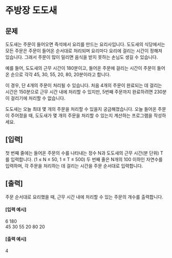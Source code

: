 # 주방장 도도새

## 문제
도도새는 주문이 들어오면 즉석에서 요리를 만드는 요리사입니다. 도도새의 식당에서는 모든 주문은 주문이 들어온 순서대로 처리되며 요리마다 요리에 걸리는 시간이 정해져 있습니다. 그래서 주문이 많이 밀리면 음식을 받지 못하는 손님도 생길 수 있습니다.

예를 들어, 도도새의 근무 시간이 180분이고, 들어온 주문에 걸리는 시간이 주문이 들어온 순으로 각각 45, 30, 55, 20, 80, 20분이라고 합니다.

이 경우, 단 4개의 주문이 처리될 수 있습니다. 처음 4개의 주문이 완료되는 데 걸리는 시간은 150분으로 근무 시간 내에 처리할 수 있지만, 5번째 주문까지 완료하려면 230분이 걸리기에 처리할 수 없습니다.

도도새는 오늘 최대 몇 개의 주문을 처리할 수 있을지 궁금해졌습니다. 오늘 들어온 주문이 주어졌을 때, 도도새가 몇 개의 주문을 처리할 수 있는지 계산하는 프로그램을 작성하세요.

## [입력]
첫 번째 줄에는 들어온 주문의 수를 나타내는 정수 N과 도도새의 근무 시간(분 단위) T를 입력합니다.
(1 ≤ N ≤ 50, 1 ≤ T ≤ 500)
두 번째 줄은 N개의 100 이하인 자연수를 입력하며, 각 주문을 처리하는 데 걸리는 시간을 주문 순서대로 입력합니다.

## [출력]

주문 순서대로 요리했을 때, 근무 시간 내에 처리할 수 있는 주문의 개수를 출력합니다.

#### [입력 예시]

6 180\
45 30 55 20 80 20

#### [출력 예시]

4
